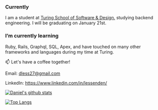 ### Currently

I am a student at [Turing School of Software & Design.](https://turing.io/) studying backend engineering. I will be graduating on January 21st.

### I’m currently learning

Ruby, Rails, Graphql, SQL, Apex, and have touched on many other frameworks and languages during my time at Turing.

📫   Let's have a coffee together! 

Email: dless27@gmail.com

LinkedIn: https://www.linkedin.com/in/lessenden/


[![Daniel's github stats](https://github-readme-stats.vercel.app/api?username=D-Lessenden&hide=stars,issues)](https://github.com/D-Lessenden)


[![Top Langs](https://github-readme-stats.vercel.app/api/top-langs/?username=D-Lessenden&exclude_repo=github-readme-stats,anuraghazra.github.io)](https://github.com/D-Lessenden)

<!--
**D-Lessenden/D-Lessenden** is a ✨ _special_ ✨ repository because its `README.md` (this file) appears on your GitHub profile.

Here are some ideas to get you started:

- 🔭 Currently

I am a student at [Turing School of Software & Design.](https://turing.io/) studying backend engineering. I will be graduating on January 21st.


- 🌱 I’m currently learning ...

Ruby, Rails, Graphql, SQL, Apex 
- 👯 I’m looking to collaborate on ...
- 🤔 I’m looking for help with ...
- 💬 Ask me about ...
- 📫 How to reach me: 

-Email: dless27@gmail.com
-LinkedIn: https://www.linkedin.com/in/lessenden/

- ⚡ Fun fact: ...
-->





